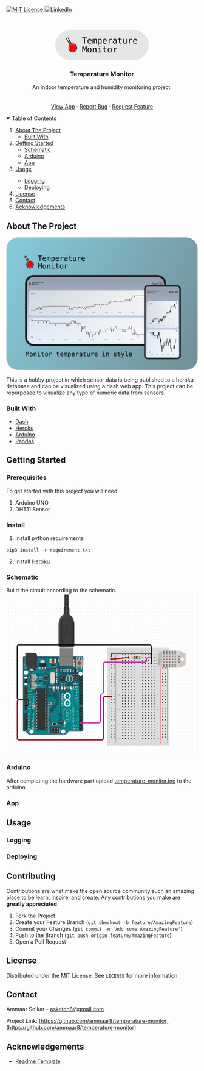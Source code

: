 [![MIT License][license-shield]][license-url]
[![LinkedIn][linkedin-shield]][linkedin-url]



<!-- PROJECT LOGO -->
<br />
<p align="center">
  <a href="https://github.com/ammaar8/temperature-monitor">
    <img src="images/logo.png" alt="Logo" height="80">
  </a>

  <h3 align="center">Temperature Monitor</h3>

  <p align="center">
    An indoor temperature and humidity monitoring project.
    <br />
    <br />
    <br />
    <a href="https://temperature-monitor.herokuapp.com/">View App</a>
    ·
    <a href="https://github.com/ammaar8/temperature-monitor/issues">Report Bug</a>
    ·
    <a href="https://github.com/ammaar8/temperature-monitor/issues">Request Feature</a>
  </p>
</p>



<!-- TABLE OF CONTENTS -->
<details open="open">
  <summary>Table of Contents</summary>
  <ol>
    <li>
      <a href="#about-the-project">About The Project</a>
      <ul>
        <li><a href="#built-with">Built With</a></li>
      </ul>
    </li>
    <li>
      <a href="#getting-started">Getting Started</a>
      <ul>
        <li><a href="#schematic">Schematic</a></li>
        <li><a href="#arduino">Arduino</a></li>
        <li><a href="#app">App</a></li>
      </ul>
    </li>
    <li><a href="#usage">Usage</a></li>
        <ul>
            <li><a href="#logging">Logging</a></li>
            <li><a href="#deploying">Deploying</a></li>
        </ul>
    <li><a href="#license">License</a></li>
    <li><a href="#contact">Contact</a></li>
    <li><a href="#acknowledgements">Acknowledgements</a></li>
  </ol>
</details>



<!-- ABOUT THE PROJECT -->
## About The Project

![Product Name Screen Shot](images/showcase.png)

This is a hobby project in which sensor data is being published to a heroku database and can be visualized using a dash web app. This project can be repurposed to visualize any type of numeric data from sensors.


### Built With

* [Dash](https://plotly.com/dash/)
* [Heroku](https://heroku.com)
* [Arduino](https://www.arduino.cc/)
* [Pandas](https://pandas.pydata.org/)


<!-- GETTING STARTED -->
## Getting Started

### Prerequisites
To get started with this project you will need:
1. Arduino UNO
2. DHT11 Sensor

### Install
1. Install python requirements
```
pip3 install -r requirement.txt
```
2. Install [Heroku](https://devcenter.heroku.com/articles/heroku-cli)

<!-- SCHEMATIC -->
### Schematic
Build the circuit according to the schematic.
![Image](images/schematic.png)

<!-- ARDUINO -->
### Arduino
After completing the hardware part upload [temperature_monitor.ino](arduino/temperature_monitor.ino) to the arduino.
<!-- APP -->
### App



<!-- USAGE EXAMPLES -->
## Usage

<!-- LOGGING DATA -->
### Logging

<!-- DEPLOYING TO HEROKU -->
### Deploying


<!-- CONTRIBUTING -->
## Contributing

Contributions are what make the open source community such an amazing place to be learn, inspire, and create. Any contributions you make are **greatly appreciated**.

1. Fork the Project
2. Create your Feature Branch (`git checkout -b feature/AmazingFeature`)
3. Commit your Changes (`git commit -m 'Add some AmazingFeature'`)
4. Push to the Branch (`git push origin feature/AmazingFeature`)
5. Open a Pull Request



<!-- LICENSE -->
## License

Distributed under the MIT License. See `LICENSE` for more information.



<!-- CONTACT -->
## Contact

Ammaar Solkar - asketch8@gmail.com

Project Link: [https://github.com/ammaar8/temperature-monitor](https://github.com/ammaar8/temperature-monitor)



<!-- ACKNOWLEDGEMENTS -->
## Acknowledgements
* [Readme Template](https://github.com/othneildrew/Best-README-Template/)



<!-- MARKDOWN LINKS & IMAGES -->
<!-- https://www.markdownguide.org/basic-syntax/#reference-style-links -->
[license-shield]: https://img.shields.io/github/license/othneildrew/Best-README-Template.svg?style=for-the-badge
[license-url]: https://github.com/othneildrew/Best-README-Template/blob/master/LICENSE.txt
[linkedin-shield]: https://img.shields.io/badge/-LinkedIn-black.svg?style=for-the-badge&logo=linkedin&colorB=555
[linkedin-url]: https://linkedin.com/in/ammaar-solkar
